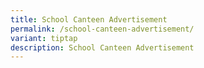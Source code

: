 ```yaml
---
title: School Canteen Advertisement
permalink: /school-canteen-advertisement/
variant: tiptap
description: School Canteen Advertisement
---
```

